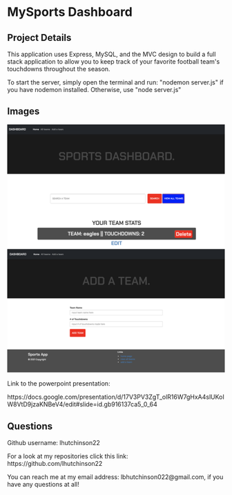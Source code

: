 <h1> MySports Dashboard</h1>

<h2>Project Details</h2>
<p>This application uses Express, MySQL, and the MVC design to build a full stack application to allow you to keep track of your favorite football team's touchdowns throughout the season. </p>

<p>To start the server, simply open the terminal and run: "nodemon server.js" if you have nodemon installed. Otherwise, use "node server.js"</p>

<h2>Images</h2>

<img src="homePAGE.png">
<img src="addPAGE.png">

<p>Link to the powerpoint presentation:</p>
<p>https://docs.google.com/presentation/d/17V3PV3ZgT_olR16W7gHxA4slUKoIW8VtD9jzaKNBeV4/edit#slide=id.gb916137ca5_0_64</p>

<h2>Questions</h2>
<p>Github username: lhutchinson22</p>
<p>For a look at my repositories click this link: https://github.com/lhutchinson22</p>
<p>You can reach me at my email address: lbhutchinson022@gmail.com, if you have any questions at all!</p>
